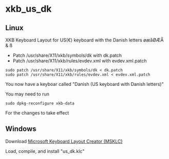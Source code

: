 # xkb_us_dk

## Linux
XKB Keyboard Layout for US(€) keyboard with the Danish letters øæåØÆÅ & ß

- Patch /usr/share/X11/xkb/symbols/dk with dk.patch
- Patch /usr/share/X11/xkb/rules/evdev.xml with evdev.xml.patch

```
sudo patch /usr/share/X11/xkb/symbols/dk < dk.patch
sudo patch /usr/share/X11/xkb/rules/evdev.xml < evdev.xml.patch
```

You now have a keyboar called "Danish (US keyboard with Danish letters)"

You may need to run
```
sudo dpkg-reconfigure xkb-data
```
For the changes to take effect

## Windows
Download [Microsoft Keyboard Layout Creator (MSKLC)](https://www.microsoft.com/en-us/download/details.aspx?id=102134)

Load, compile, and install "us_dk.klc"
